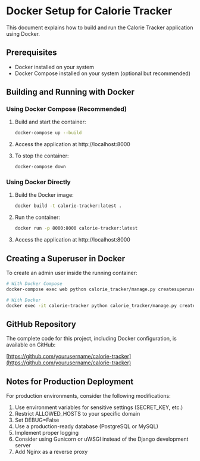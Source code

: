 # Docker Setup for Calorie Tracker

This document explains how to build and run the Calorie Tracker application using Docker.

## Prerequisites

- Docker installed on your system
- Docker Compose installed on your system (optional but recommended)

## Building and Running with Docker

### Using Docker Compose (Recommended)

1. Build and start the container:
   ```bash
   docker-compose up --build
   ```

2. Access the application at http://localhost:8000

3. To stop the container:
   ```bash
   docker-compose down
   ```

### Using Docker Directly

1. Build the Docker image:
   ```bash
   docker build -t calorie-tracker:latest .
   ```

2. Run the container:
   ```bash
   docker run -p 8000:8000 calorie-tracker:latest
   ```

3. Access the application at http://localhost:8000

## Creating a Superuser in Docker

To create an admin user inside the running container:

```bash
# With Docker Compose
docker-compose exec web python calorie_tracker/manage.py createsuperuser

# With Docker
docker exec -it calorie-tracker python calorie_tracker/manage.py createsuperuser
```

## GitHub Repository

The complete code for this project, including Docker configuration, is available on GitHub:

[https://github.com/yourusername/calorie-tracker](https://github.com/yourusername/calorie-tracker)

## Notes for Production Deployment

For production environments, consider the following modifications:

1. Use environment variables for sensitive settings (SECRET_KEY, etc.)
2. Restrict ALLOWED_HOSTS to your specific domain
3. Set DEBUG=False
4. Use a production-ready database (PostgreSQL or MySQL)
5. Implement proper logging
6. Consider using Gunicorn or uWSGI instead of the Django development server
7. Add Nginx as a reverse proxy
